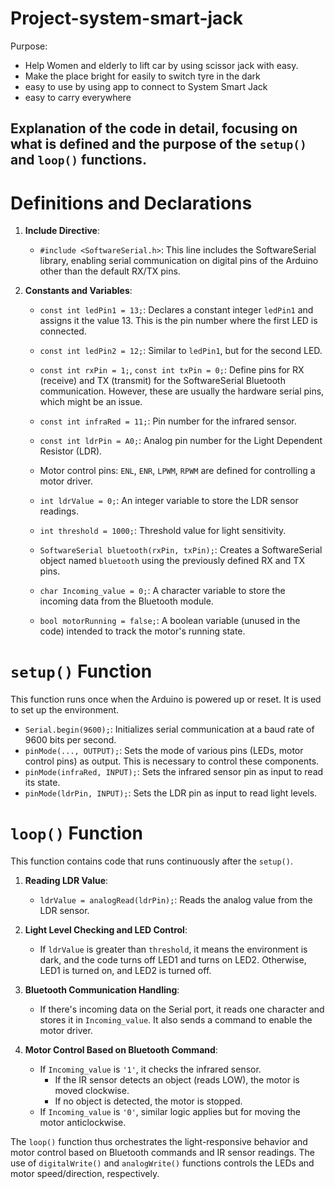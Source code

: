 # Project-system-smart-jack

Purpose:
- Help Women and elderly to lift car by using scissor jack with easy.
- Make the place bright for easily to switch tyre in the dark
- easy to use by using app to connect to System Smart Jack
- easy to carry everywhere

## Explanation of the code in detail, focusing on what is defined and the purpose of the `setup()` and `loop()` functions.

# Definitions and Declarations

1. **Include Directive**:
   - `#include <SoftwareSerial.h>`: This line includes the SoftwareSerial library, enabling serial communication on digital pins of the Arduino other than the default RX/TX pins.

2. **Constants and Variables**:
   - `const int ledPin1 = 13;`: Declares a constant integer `ledPin1` and assigns it the value 13. This is the pin number where the first LED is connected.
   - `const int ledPin2 = 12;`: Similar to `ledPin1`, but for the second LED.
   - `const int rxPin = 1;`, `const int txPin = 0;`: Define pins for RX (receive) and TX (transmit) for the SoftwareSerial Bluetooth communication. However, these are usually the hardware serial pins, which might be an issue.
   - `const int infraRed = 11;`: Pin number for the infrared sensor.
   - `const int ldrPin = A0;`: Analog pin number for the Light Dependent Resistor (LDR).
   - Motor control pins: `ENL`, `ENR`, `LPWM`, `RPWM` are defined for controlling a motor driver.

   - `int ldrValue = 0;`: An integer variable to store the LDR sensor readings.
   - `int threshold = 1000;`: Threshold value for light sensitivity.
   - `SoftwareSerial bluetooth(rxPin, txPin);`: Creates a SoftwareSerial object named `bluetooth` using the previously defined RX and TX pins.
   - `char Incoming_value = 0;`: A character variable to store the incoming data from the Bluetooth module.
   - `bool motorRunning = false;`: A boolean variable (unused in the code) intended to track the motor's running state.

# `setup()` Function

This function runs once when the Arduino is powered up or reset. It is used to set up the environment.

- `Serial.begin(9600);`: Initializes serial communication at a baud rate of 9600 bits per second.
- `pinMode(..., OUTPUT);`: Sets the mode of various pins (LEDs, motor control pins) as output. This is necessary to control these components.
- `pinMode(infraRed, INPUT);`: Sets the infrared sensor pin as input to read its state.
- `pinMode(ldrPin, INPUT);`: Sets the LDR pin as input to read light levels.

# `loop()` Function

This function contains code that runs continuously after the `setup()`.

1. **Reading LDR Value**:
   - `ldrValue = analogRead(ldrPin);`: Reads the analog value from the LDR sensor.

2. **Light Level Checking and LED Control**:
   - If `ldrValue` is greater than `threshold`, it means the environment is dark, and the code turns off LED1 and turns on LED2. Otherwise, LED1 is turned on, and LED2 is turned off.

3. **Bluetooth Communication Handling**:
   - If there's incoming data on the Serial port, it reads one character and stores it in `Incoming_value`. It also sends a command to enable the motor driver.

4. **Motor Control Based on Bluetooth Command**:
   - If `Incoming_value` is `'1'`, it checks the infrared sensor.
     - If the IR sensor detects an object (reads LOW), the motor is moved clockwise.
     - If no object is detected, the motor is stopped.
   - If `Incoming_value` is `'0'`, similar logic applies but for moving the motor anticlockwise.

The `loop()` function thus orchestrates the light-responsive behavior and motor control based on Bluetooth commands and IR sensor readings. The use of `digitalWrite()` and `analogWrite()` functions controls the LEDs and motor speed/direction, respectively.
